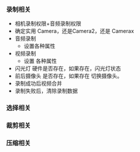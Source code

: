 ### 录制相关
* 相机录制权限+音频录制权限
* 确定实用 Camera，还是Camera2，还是 Camerax
* 音频录制
    * 设置各种属性 
* 视频录制
    * 设置 各种属性  
* 闪光灯 硬件是否存在，如果存在，闪光灯状态
* 前后摄像头 是否存在，如果存在 切换摄像头。
* 录制成功后视频合并
* 录制失败后，清除录制数据


### 选择相关

### 裁剪相关

### 压缩相关 





